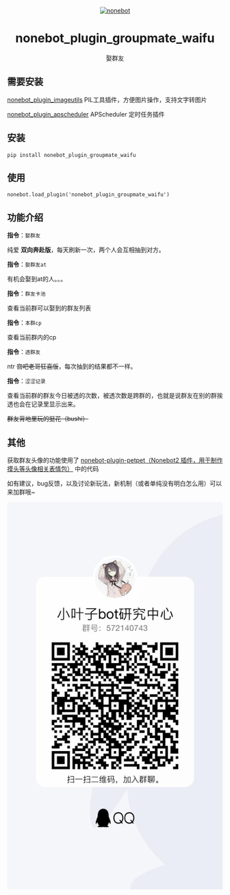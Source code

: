<p align="center">
  <a href="https://v2.nonebot.dev/"><img src="https://v2.nonebot.dev/logo.png" width="200" height="200" alt="nonebot"></a>
</p>
<div align="center">

# nonebot_plugin_groupmate_waifu

娶群友

</div>

## 需要安装
[nonebot_plugin_imageutils](https://github.com/noneplugin/nonebot-plugin-imageutils) PIL工具插件，方便图片操作，支持文字转图片

[nonebot_plugin_apscheduler](https://github.com/nonebot/plugin-apscheduler) APScheduler 定时任务插件
## 安装
    pip install nonebot_plugin_groupmate_waifu
## 使用
    nonebot.load_plugin('nonebot_plugin_groupmate_waifu')
## 功能介绍

__指令__：`娶群友`

纯爱 __双向奔赴版__，每天刷新一次，两个人会互相抽到对方。

__指令__：`娶群友at`

有机会娶到at的人。。。

__指令__：`群友卡池`

查看当前群可以娶到的群友列表

__指令__：`本群cp`

查看当前群内的cp

__指令__：`透群友`

ntr ~~宫吧老哥狂喜版~~，每次抽到的结果都不一样。

__指令__：`涩涩记录`

查看当前群的群友今日被透的次数，被透次数是跨群的，也就是说群友在别的群挨透也会在记录里显示出来。

~~群友背地里玩的挺花（bushi）~~
    
## 其他

获取群友头像的功能使用了 [nonebot-plugin-petpet（Nonebot2 插件，用于制作摸头等头像相关表情包）](https://github.com/noneplugin/nonebot-plugin-petpet) 中的代码

如有建议，bug反馈，以及讨论新玩法，新机制（或者单纯没有明白怎么用）可以来加群哦~

![群号](https://github.com/KarisAya/nonebot_plugin_game_collection/blob/master/%E9%99%84%E4%BB%B6/qrcode_1665028285876.jpg)

